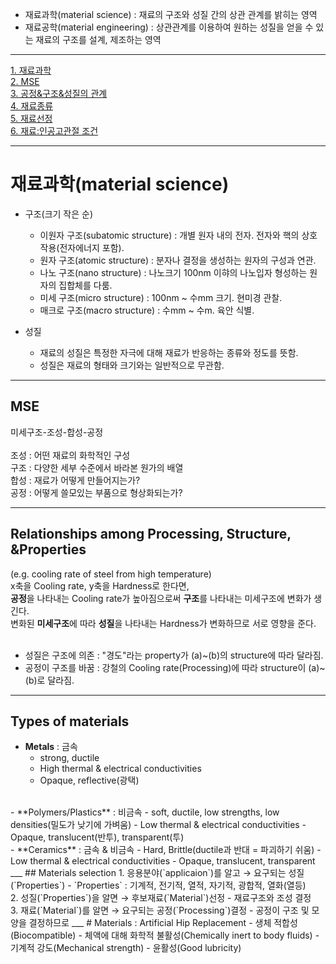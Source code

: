- 재료과학(material science) : 재료의 구조와 성질 간의 상관 관계를 밝히는 영역
- 재료공학(material engineering) : 상관관계를 이용하여 원하는 성질을 얻을 수 있는 재료의 구조를 설계, 제조하는 영역
___
[1. 재료과학](#재료과학(material_science))<br>
[2. MSE](#MSE)<br>
[3. 공정&구조&성질의 관계](#Relationships_among_Processing,_Structure,_&Properties)<br>
[4. 재료종류](#Types_of_materials)<br>
[5. 재료선정](#Materials_selection)<br>
[6. 재료:인공고관절 조건](#Materials_:_Artificial_Hip_Replacement)

___
# 재료과학(material science)
- 구조(크기 작은 순)
  - 이원자 구조(subatomic structure) : 개별 원자 내의 전자. 전자와 핵의 상호작용(전자에너지 포함).
  - 원자 구조(atomic structure) : 분자나 결정을 생성하는 원자의 구성과 연관.
  - 나노 구조(nano structure) : 나노크기 100nm 이햐의 나노입자 형성하는 원자의 집합체를 다룸.
  - 미세 구조(micro structure) : 100nm ~ 수mm 크기. 현미경 관찰.
  - 매크로 구조(macro structure) : 수mm ~ 수m. 육안 식별.

- 성질
  - 재료의 성질은 특정한 자극에 대해 재료가 반응하는 종류와 정도를 뜻함.
  - 성질은 재료의 형태와 크기와는 일반적으로 무관함.

___
## MSE
미세구조-조성-합성-공정<br>
<br>
조성 : 어떤 재료의 화학적인 구성<br>
구조 : 다양한 세부 수준에서 바라본 원가의 배열<br>
합성 : 재료가 어떻게 만들어지는가?<br>
공정 : 어떻게 쓸모있는 부품으로 형상화되는가?<br>
___ 
## Relationships among Processing, Structure, &Properties
 (e.g. cooling rate of steel from high temperature)<br>
 x축을 Cooling rate, y축을 Hardness로 한다면,<br>
 **공정**을 나타내는 Cooling rate가 높아짐으로써 **구조**를 나타내는 미세구조에 변화가 생긴다.<br>
 변화된 **미세구조**에 따라 **성질**을 나타내는 Hardness가 변화하므로 서로 영향을 준다.<br>
 <br>
 - 성질은 구조에 의존 : "경도"라는 property가 (a)~(b)의 structure에 따라 달라짐.
 - 공정이 구조를 바꿈 : 강철의 Cooling rate(Processing)에 따라 structure이 (a)~(b)로 달라짐.
___
## Types of materials
- **Metals** : 금속
  - strong, ductile
  - High thermal & electrical conductivities
  - Opaque, reflective(광택)
<br>
- **Polymers/Plastics** : 비금속
  - soft, ductile, low strengths, low densities(밀도가 낮기에 가벼움)
  - Low thermal & electrical conductivities
  - Opaque, translucent(반투), transparent(투)
<br>
- **Ceramics** : 금속 & 비금속
  - Hard, Brittle(ductile과 반대 = 파괴하기 쉬움)
  - Low thermal & electrical conductivities
  - Opaque, translucent, transparent
___
## Materials selection
1. 응용분야(`applicaion`)를 알고 → 요구되는 성질(`Properties`)
  - `Properties` : 기계적, 전기적, 열적, 자기적, 광합적, 열화(열등)
  <br>
2. 성질(`Properties`)을 알면 → 후보재료(`Material`)선정
  - 재료구조와 조성 결정
  <br>
3. 재료(`Material`)를 알면 → 요구되는 공정(`Processing`)결정
  - 공정이 구조 및 모양을 결정하므로
___
# Materials : Artificial Hip Replacement
- 생체 적합성(Biocompatible)
- 체액에 대해 화학적 불활성(Chemically inert to body fluids)
- 기계적 강도(Mechanical strength)
- 윤활성(Good lubricity)
